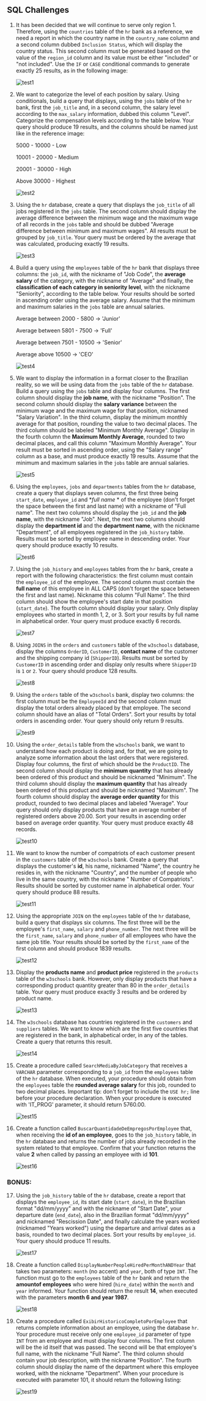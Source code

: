 ## SQL Challenges

1. It has been decided that we will continue to serve only region 1. Therefore, using the `countries` table of the `hr` bank as a reference, we need a report in which the country name in the `country_name` column and a second column dubbed `Inclusion Status`, which will display the country status. This second column must be generated based on the value of the `region_id` column and its value must be either "included" or "not included". Use the `IF` or `CASE` conditional commands to generate exactly 25 results, as in the following image:

    ![test1](images/test1.png)

2. We want to categorize the level of each position by salary. Using conditionals, build a query that displays, using the `jobs` table of the `hr` bank, first the `job_title` and, in a second column, the salary level according to the `max_salary` information, dubbed this column "Level". Categorize the compensation levels according to the table below. Your query should produce 19 results, and the columns should be named just like in the reference image:

    5000 - 10000 - Low

    10001 - 20000 - Medium

    20001 - 30000 - High

    Above 30000 - Highest

    ![test2](images/test2.png)

3. Using the `hr` database, create a query that displays the `job_title` of all jobs registered in the `jobs` table. The second column should display the average difference between the minimum wage and the maximum wage of all records in the `jobs` table and should be dubbed "Average difference between minimum and maximum wages". All results must be grouped by `job_title`. Your query must be ordered by the average that was calculated, producing exactly 19 results.

    ![test3](images/test3.png)

4. Build a query using the `employees` table of the `hr` bank that displays three columns: the `job_id`, with the nickname of "Job Code", the **average salary** of the category, with the nickname of "Average" and finally, the **classification of each category in seniority level**, with the nickname "Seniority", according to the table below. Your results should be sorted in ascending order using the average salary. Assume that the minimum and maximum salaries in the `jobs` table are annual salaries.

    Average between 2000 - 5800 -> 'Junior'

    Average between 5801 - 7500 -> 'Full'

    Average between 7501 - 10500 -> 'Senior'

    Average above 10500 -> 'CEO'

    ![test4](images/test4.png)

5. We want to display the information in a format closer to the Brazilian reality, so we will be using data from the `jobs` table of the `hr` database. Build a query using the `jobs` table and display four columns. The first column should display the **job name**, with the nickname "Position". The second column should display the **salary variance** between the minimum wage and the maximum wage for that position, nicknamed "Salary Variation". In the third column, display the minimum monthly average for that position, rounding the value to two decimal places. The third column should be labeled "Minimum Monthly Average". Display in the fourth column the **Maximum Monthly Average**, rounded to two decimal places, and call this column "Maximum Monthly Average". Your result must be sorted in ascending order, using the "Salary range" column as a base, and must produce exactly 19 results. Assume that the minimum and maximum salaries in the `jobs` table are annual salaries.

      ![test5](images/test5.png)

6. Using the `employees`, `jobs` and `departments` tables from the `hr` database, create a query that displays seven columns, the first three being `start_date`, `employee_id` and **full name* * of the employee (don't forget the space between the first and last name) with a nickname of "Full name". The next two columns should display the `job_id` and the **job name**, with the nickname "Job". Next, the next two columns should display the **department id** and the **department name**, with the nickname "Department", of all employees registered in the `job_history` table. Results must be sorted by employee name in descending order. Your query should produce exactly 10 results.

    ![test6](images/test6.png)

7. Using the `job_history` and `employees` tables from the `hr` bank, create a report with the following characteristics: the first column must contain the `employee_id` of the employee. The second column must contain the **full name** of this employee in ALL CAPS (don't forget the space between the first and last name). Nickname this column "Full Name". The third column should show the employee's start date in that position (`start_date`). The fourth column should display your salary. Only display employees who started in month 1, 2, or 3. Sort your results by full name in alphabetical order. Your query must produce exactly 6 records.

    ![test7](images/test7.png)

8. Using `JOINS` in the `orders` and `customers` table of the `w3schools` database, display the columns `OrderID`, `CustomerID`, **contact name** of the customer and the shipping company id (`ShipperID`). Results must be sorted by `CustomerID` in ascending order and display only results where `ShipperID` is `1` or `2`. Your query should produce 128 results.

    ![test8](images/test8.png)

9. Using the `orders` table of the `w3schools` bank, display two columns: the first column must be the `EmployeeId` and the second column must display the total orders already placed by that employee. The second column should have an alias of "Total Orders". Sort your results by total orders in ascending order. Your query should only return 9 results.

    ![test9](images/test9.png)

10. Using the `order_details` table from the `w3schools` bank, we want to understand how each product is doing and, for that, we are going to analyze some information about the last orders that were registered. Display four columns, the first of which should be the `ProductID`. The second column should display the **minimum quantity** that has already been ordered of this product and should be nicknamed "Minimum". The third column should display the **maximum quantity** that has already been ordered of this product and should be nicknamed "Maximum". The fourth column should display the **average order quantity** for this product, rounded to two decimal places and labeled "Average". Your query should only display products that have an average number of registered orders above 20.00. Sort your results in ascending order based on average order quantity. Your query must produce exactly 48 records.

    ![test10](images/test10.png)

11. We want to know the number of compatriots of each customer present in the `customers` table of the `w3schools` bank. Create a query that displays the customer's **id**, his name, nicknamed "Name", the country he resides in, with the nickname "Country", and the number of people who live in the same country, with the nickname " Number of Compatriots". Results should be sorted by customer name in alphabetical order. Your query should produce 88 results.

    ![test11](images/test11.png)

12. Using the appropriate `JOIN` on the `employees` table of the `hr` database, build a query that displays six columns. The first three will be the employee's `first_name`, `salary` and `phone_number`. The next three will be the `first_name`, `salary` and `phone_number` of all employees who have the same job title. Your results should be sorted by the `first_name` of the first column and should produce 1839 results.

    ![test12](images/test12.png)

13. Display the **products name** and **product price** registered in the `products` table of the `w3schools` bank. However, only display products that have a corresponding product quantity greater than 80 in the `order_details` table. Your query must produce exactly 3 results and be ordered by product name.

    ![test13](images/test13.png)

14. The `w3schools` database has countries registered in the `customers` and `suppliers` tables. We want to know which are the first five countries that are registered in the bank, in alphabetical order, in any of the tables. Create a query that returns this result.

    ![test14](images/test14.png)

15. Create a procedure called `SearchMediaByJobCategory` that receives a `VARCHAR` parameter corresponding to a `job_id` from the `employees` table of the `hr` database. When executed, your procedure should obtain from the `employees` table the **rounded average salary** for this job, rounded to two decimal places. Important tip: don't forget to include the `USE hr;` line before your procedure declaration. When your procedure is executed with 'IT_PROG' parameter, it should return 5760.00.

    ![test15](images/test15.png)

16. Create a function called `BuscarQuantidadeDeEmpregosPorEmployee` that, when receiving the **id of an employee**, goes to the `job_history` table, in the `hr` database and returns the number of jobs already recorded in the system related to that employee. Confirm that your function returns the value **2** when called by passing an employee with id **101**.

    ![test16](images/test16.png)

### BONUS:

17. Using the `job_history` table of the `hr` database, create a report that displays the `employee_id`, its start date (`start_date`), in the Brazilian format "dd/mm/yyyy" and with the nickname of "Start Date", your departure date (`end_date`), also in the Brazilian format "dd/mm/yyyy" and nicknamed "Rescission Date", and finally calculate the years worked (nicknamed "Years worked") using the departure and arrival dates as a basis, rounded to two decimal places. Sort your results by `employee_id`. Your query should produce 11 results.

    ![test17](images/test17.png)

18. Create a function called `DisplayNumberPeopleHiredPerMonthANDYear` that takes two parameters: `month` (no accent) and `year`, both of type `INT`. The function must go to the `employees` table of the `hr` bank and return the **amountof employees** who were hired (`hire_date`) within the `month` and `year` informed. Your function should return the result **14**, when executed with the parameters **month 6 and year 1987**.

     ![test18](images/test18.png)

19. Create a procedure called `ExibirHistoricoCompletoPorEmployee` that returns complete information about an employee, using the database `hr`. Your procedure must receive only one `employee_id` parameter of type `INT` from an employee and must display four columns. The first column will be the id itself that was passed. The second will be that employee's full name, with the nickname "Full Name". The third column should contain your job description, with the nickname "Position". The fourth column should display the name of the department where this employee worked, with the nickname "Department". When your procedure is executed with parameter 101, it should return the following listing:

     ![test19](images/test19.png)
